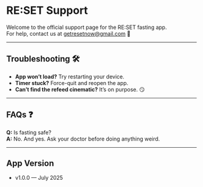 # RE:SET Support

Welcome to the official support page for the RE:SET fasting app.  
For help, contact us at [getresetnow@gmail.com](mailto:getresetnow@gmail.com) 💌

---

## Troubleshooting 🛠

- **App won’t load?** Try restarting your device.
- **Timer stuck?** Force-quit and reopen the app.
- **Can’t find the refeed cinematic?** It’s on purpose. 😏

---

## FAQs ❓

**Q:** Is fasting safe?  
**A:** No. And yes. Ask your doctor before doing anything weird.

---

## App Version

- v1.0.0 — July 2025
